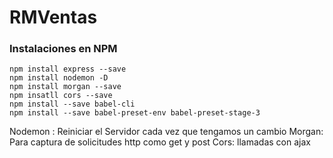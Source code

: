 # RMVentas

### Instalaciones en NPM

```plain
npm install express --save
npm install nodemon -D
npm install morgan --save
npm insatll cors --save
npm install --save babel-cli
npm install --save babel-preset-env babel-preset-stage-3
```

Nodemon : Reiniciar el Servidor cada vez que tengamos un cambio
Morgan: Para captura de solicitudes http como get y post 
Cors: llamadas con ajax

